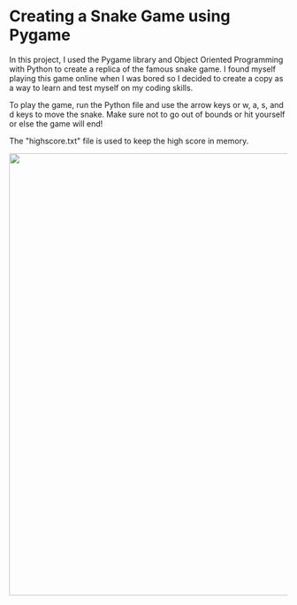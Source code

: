 # Creating a Snake Game using Pygame

In this project, I used the Pygame library and Object Oriented Programming with Python to create a replica of the famous snake game. I found myself playing this game online when I was bored so I decided to create a copy as a way to learn and test myself on my coding skills.

To play the game, run the Python file and use the arrow keys or w, a, s, and d keys to move the snake. Make sure not to go out of bounds or hit yourself or else the game will end!

The "highscore.txt" file is used to keep the high score in memory.

<img width="800" src="https://github.com/user-attachments/assets/b0de1108-d5e2-49ba-b06e-95467deb141e"/>

